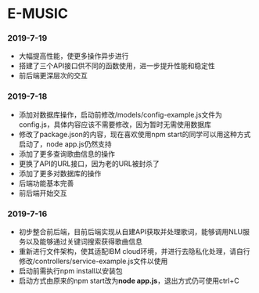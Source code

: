 

# E-MUSIC

### 2019-7-19

- 大幅提高性能，使更多操作异步进行
- 搭建了三个API接口供不同的函数使用，进一步提升性能和稳定性
- 前后端更深层次的交互

### 2019-7-18

- 添加对数据库操作，启动前修改/models/config-example.js文件为config.js，具体内容应该不需要修改，因为暂时无需使用数据库
- 修改了package.json的内容，现在喜欢使用npm start的同学可以用这种方式启动了，node app.js仍然支持
- 添加了更多查询歌曲信息的操作
- 更换了API的URL接口，因为老的URL被封杀了
- 添加了更多对数据库的操作
- 后端功能基本完善
- 前后端开始交互

### 2019-7-16

+ 初步整合前后端，目前后端实现从自建API获取并处理歌词，能够调用NLU服务以及能够通过关键词搜索获得歌曲信息
+ 重新进行文件架构，使其适配IBM cloud环境，并进行去隐私化处理，请自行修改/controllers/service-example.js文件以使用
+ 启动前需执行npm install以安装包
+ 启动方式由原来的npm start改为**node app.js**，退出方式仍可使用ctrl+C